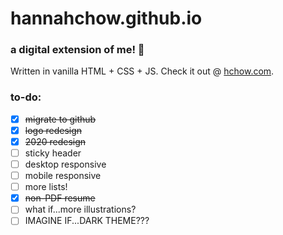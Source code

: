 # hannahchow.github.io

### a digital extension of me! 🌟 </br>
Written in vanilla HTML + CSS + JS. Check it out @ [hchow.com](http://hchow.com).

### to-do:
- [x] ~~migrate to github~~
- [x] ~~logo redesign~~
- [x] ~~2020 redesign~~
- [ ] sticky header
- [ ] desktop responsive
- [ ] mobile responsive
- [ ] more lists!
- [x] ~~non-PDF resume~~
- [ ] what if...more illustrations?
- [ ] IMAGINE IF...DARK THEME???
